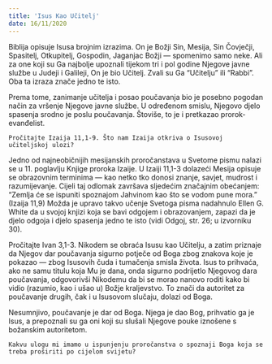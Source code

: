 ```yaml
---
title: 'Isus Kao Učitelj'
date: 16/11/2020
---
```


Biblija opisuje Isusa brojnim izrazima. On je Božji Sin, Mesija, Sin Čovječji, Spasitelj, Otkupitelj, Gospodin, Jaganjac Božji — spomenimo samo neke. Ali za one koji su Ga najbolje upoznali tijekom tri i pol godine Njegove javne službe u Judeji i Galileji, On je bio Učitelj. Zvali su Ga “Učitelju” ili “Rabbi”. Oba ta izraza znače jedno te isto.

Prema tome, zanimanje učitelja i posao poučavanja bio je posebno pogodan način za vršenje Njegove javne službe. U određenom smislu, Njegovo djelo spasenja srodno je poslu poučavanja. Štoviše, to je i pretkazao prorok-evanđelist.

`Pročitajte Izaija 11,1-9. Što nam Izaija otkriva o Isusovoj učiteljskoj ulozi?`

Jedno od najneobičnijih mesijanskih proročanstava u Svetome pismu nalazi se u 11. poglavlju Knjige proroka Izaije. U Izaiji 11,1-3 dolazeći Mesija opisuje se obrazovnim terminima — kao netko tko donosi znanje, savjet, mudrost i razumijevanje. Cijeli taj odlomak završava sljedećim značajnim obećanjem: “Zemlja će se ispuniti spoznajom Jahvinom kao što se vodom pune mora.” (Izaija 11,9) Možda je upravo takvo učenje Svetoga pisma nadahnulo Ellen G. White da u svojoj knjizi koja se bavi odgojem i obrazovanjem, zapazi da je djelo odgoja i djelo spasenja jedno te isto (vidi Odgoj, str. 26; u izvorniku 30).

Pročitajte Ivan 3,1-3. Nikodem se obraća Isusu kao Učitelju, a zatim priznaje da Njegov dar poučavanja sigurno potječe od Boga zbog znakova koje je pokazao — zbog Isusovih čuda i tumačenja smisla života. Isus to prihvaća, ako ne samu titulu koja Mu je dana, onda sigurno podrijetlo Njegovog dara poučavanja, odgovorivši Nikodemu da bi se morao nanovo roditi kako bi vidio (razumio, kao i ušao u) Božje kraljevstvo. To znači da autoritet za poučavanje drugih, čak i u Isusovom slučaju, dolazi od Boga.

Nesumnjivo, poučavanje je dar od Boga. Njega je dao Bog, prihvatio ga je Isus, a prepoznali su ga oni koji su slušali Njegove pouke iznošene s božanskim autoritetom.

`Kakvu ulogu mi imamo u ispunjenju proročanstva o spoznaji Boga koja se treba proširiti po cijelom svijetu?`